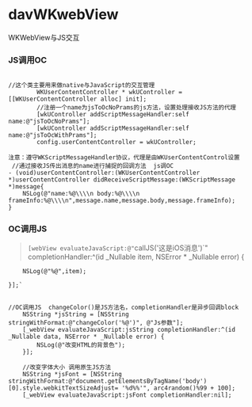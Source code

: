 # davWKwebView
WKWebView与JS交互

### JS调用OC

```objc

//这个类主要用来做native与JavaScript的交互管理
        WKUserContentController * wkUController = [[WKUserContentController alloc] init];
        //注册一个name为jsToOcNoPrams的js方法，设置处理接收JS方法的代理
        [wkUController addScriptMessageHandler:self  name:@"jsToOcNoPrams"];
        [wkUController addScriptMessageHandler:self  name:@"jsToOcWithPrams"];
        config.userContentController = wkUController;

注意：遵守WKScriptMessageHandler协议，代理是由WKUserContentControl设置
 //通过接收JS传出消息的name进行捕捉的回调方法  js调OC
- (void)userContentController:(WKUserContentController *)userContentController didReceiveScriptMessage:(WKScriptMessage *)message{
    NSLog(@"name:%@\\\\n body:%@\\\\n frameInfo:%@\\\\n",message.name,message.body,message.frameInfo);
}

```



### OC调用JS

> `[webView evaluateJavaScript:@"`callJS('这是iOS消息')`" completionHandler:^(id _Nullable item, NSError * _Nullable error) {

        NSLog(@"%@",item);

    }];`



```objc

//OC调用JS  changeColor()是JS方法名，completionHandler是异步回调block
    NSString *jsString = [NSString stringWithFormat:@"changeColor('%@')", @"Js参数"];
    [_webView evaluateJavaScript:jsString completionHandler:^(id _Nullable data, NSError * _Nullable error) {
        NSLog(@"改变HTML的背景色");
    }];
    
    //改变字体大小 调用原生JS方法
    NSString *jsFont = [NSString stringWithFormat:@"document.getElementsByTagName('body')[0].style.webkitTextSizeAdjust= '%d%%'", arc4random()%99 + 100];
    [_webView evaluateJavaScript:jsFont completionHandler:nil];


```

